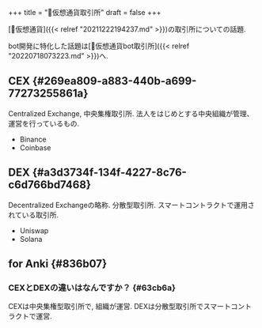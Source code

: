 +++
title = "📝仮想通貨取引所"
draft = false
+++

[📝仮想通貨]({{< relref "20211222194237.md" >}})の取引所についての話題.

bot開発に特化した話題は[📝仮想通貨bot取引所]({{< relref "20220718073223.md" >}})へ.


## CEX {#269ea809-a883-440b-a699-77273255861a}

Centralized Exchange, 中央集権取引所. 法人をはじめとする中央組織が管理、運営を行っているもの.

-   Binance
-   Coinbase


## DEX {#a3d3734f-134f-4227-8c76-c6d766bd7468}

Decentralized Exchangeの略称. 分散型取引所. スマートコントラクトで運用されている取引所.

-   Uniswap
-   Solana


## for Anki {#836b07}


### CEXとDEXの違いはなんですか？ {#63cb6a}

CEXは中央集権型取引所で, 組織が運営. DEXは分散型取引所でスマートコントラクトで運営.
